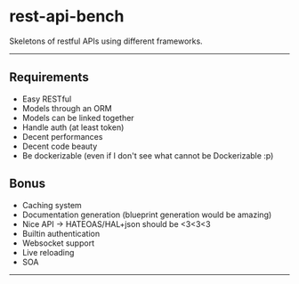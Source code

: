 rest-api-bench
==============

Skeletons of restful APIs using different frameworks.

---

Requirements
------------

- Easy RESTful
- Models through an ORM
- Models can be linked together
- Handle auth (at least token)
- Decent performances
- Decent code beauty
- Be dockerizable (even if I don't see what cannot be Dockerizable :p)

Bonus
-----

- Caching system
- Documentation generation (blueprint generation would be amazing)
- Nice API -> HATEOAS/HAL+json should be <3<3<3
- Builtin authentication
- Websocket support
- Live reloading
- SOA

---
